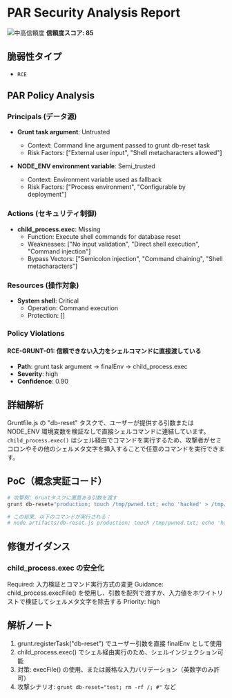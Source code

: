 # PAR Security Analysis Report

![中高信頼度](https://img.shields.io/badge/信頼度-中高-orange) **信頼度スコア: 85**

## 脆弱性タイプ

- `RCE`

## PAR Policy Analysis

### Principals (データ源)

- **Grunt task argument**: Untrusted
  - Context: Command line argument passed to grunt db-reset task
  - Risk Factors: ["External user input", "Shell metacharacters allowed"]

- **NODE_ENV environment variable**: Semi_trusted  
  - Context: Environment variable used as fallback
  - Risk Factors: ["Process environment", "Configurable by deployment"]

### Actions (セキュリティ制御)

- **child_process.exec**: Missing
  - Function: Execute shell commands for database reset
  - Weaknesses: ["No input validation", "Direct shell execution", "Command injection"]
  - Bypass Vectors: ["Semicolon injection", "Command chaining", "Shell metacharacters"]

### Resources (操作対象)

- **System shell**: Critical
  - Operation: Command execution
  - Protection: []

### Policy Violations

#### RCE-GRUNT-01: 信頼できない入力をシェルコマンドに直接渡している

- **Path**: grunt task argument → finalEnv → child_process.exec
- **Severity**: high
- **Confidence**: 0.90

## 詳細解析

Gruntfile.js の "db-reset" タスクで、ユーザーが提供する引数または NODE_ENV 環境変数を検証なしで直接シェルコマンドに連結しています。`child_process.exec()` はシェル経由でコマンドを実行するため、攻撃者がセミコロンやその他のシェルメタ文字を挿入することで任意のコマンドを実行できます。

## PoC（概念実証コード）

```bash
# 攻撃例: Gruntタスクに悪意ある引数を渡す
grunt db-reset="production; touch /tmp/pwned.txt; echo 'hacked' > /tmp/proof.txt; #"

# この結果、以下のコマンドが実行される：
# node artifacts/db-reset.js production; touch /tmp/pwned.txt; echo 'hacked' > /tmp/proof.txt; #
```

## 修復ガイダンス

### child_process.exec の安全化
Required: 入力検証とコマンド実行方式の変更
Guidance: child_process.execFile() を使用し、引数を配列で渡すか、入力値をホワイトリストで検証してシェルメタ文字を除去する
Priority: high

## 解析ノート

1. grunt.registerTask("db-reset") でユーザー引数を直接 finalEnv として使用
2. child_process.exec() でシェル経由実行のため、シェルインジェクション可能
3. 対策: execFile() の使用、または厳格な入力バリデーション（英数字のみ許可）
4. 攻撃シナリオ: `grunt db-reset="test; rm -rf /; #"` など